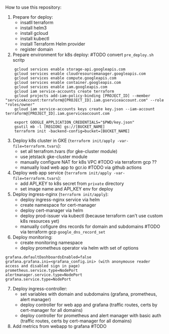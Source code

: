 How to use this repository:
1. Prepare for deploy:
    * insatll terraform
    * install helm3
    * install gcloud
    * install kubectl
    * install Terraform Helm provider
    * register domain
2. Prepare environment for k8s deploy: #TODO convert `pre_deploy.sh` scritp
``` 
    gcloud services enable storage-api.googleapis.com
    gcloud services enable cloudresourcemanager.googleapis.com
    gcloud services enable compute.googleapis.com
    gcloud services enable container.googleapis.com
    gcloud services enable iam.googleapis.com
    gcloud iam service-accounts create terraform
    gcloud projects add-iam-policy-binding [PROJECT_ID] --member "serviceAccount:terraform@[PROJECT_ID].iam.gserviceaccount.com" --role "roles/owner"
    gcloud iam service-accounts keys create key.json --iam-account terraform@[PROJECT_ID].iam.gserviceaccount.com
    
    export GOOGLE_APPLICATION_CREDENTIALS="$PWD/key.json"
    gsutil mb -l [REGION] gs://[BUCKET_NAME]
    terraform init -backend-config=bucket=[BUCKET_NAME]
```
3. Deploy k8s cluster in GKE (`terraform init/apply -var-file=terraform.tvars`):
    * set all terrafrom.tvars (for gke-cluster module)
    * use jetstack gke-cluster module
    * manually configure NAT for k8s VPC #TODO via terraform gcp ??
    * manually load web app to gcr.io #TODO via github actions
4. Deploy web app service (`terraform init/apply -var-file=terraform.tvars`):
    * add API_KEY to k8s secret from `private` directory
    * set image name and API_KEY env for deploy
5. Deploy ingress-nginx (`terraform init/apply`):
    * deploy ingress-nginx service via helm
    * create namespace for cert-manager
    * deploy cert-manager via helm
    * deploy prod-issuer via kubectl (because terraform can't use custom k8s resources yet)
    * manually cofigure dns records for domain and subdomains #TODO via terraform gcp `google_dns_record_set`
6. Deploy monitoring:
    * create monitoring namespace
    * deploy prometheus operator via helm with set of options
```
grafana.defaultDashboardsEnabled=false
grafana.grafana.ini=<grafana_config.ini> (with anonymouse reader access and disabled sign in page)
prometheus.service.type=NodePort
alertmanager.service.type=NodePort
grafana.service.type=NodePort
```
7. Deploy ingress-controller:
    * set variables with domain and subdomains (grafana, prometheus, alert manager)
    * deploy controller for web app and grafana (traffic routes, certs by cert-manager for all domains)
    * deploy controller for prometheus and alert manager with basic auth (traffic routes, certs by cert-manager for all domains)
8. Add metrics from webapp to grafana #TODO
